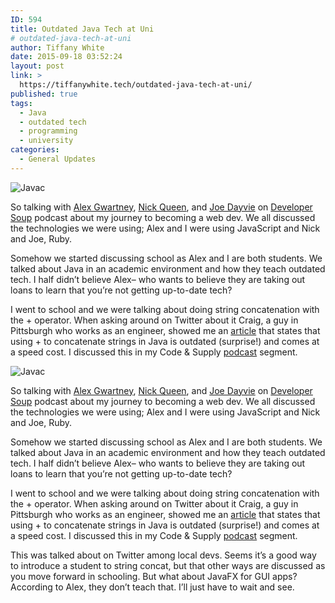 ```yaml
---
ID: 594
title: Outdated Java Tech at Uni
# outdated-java-tech-at-uni
author: Tiffany White
date: 2015-09-18 03:52:24
layout: post
link: >
  https://tiffanywhite.tech/outdated-java-tech-at-uni/
published: true
tags:
  - Java
  - outdated tech
  - programming
  - university
categories:
  - General Updates
---
```




<img src="https://helloburgh.me/wp-content/uploads/2015/09/wpid-java-logo.jpg" alt="Javac" />


<p>So talking with <a href="https://twitter.com/AlexGwartney">Alex Gwartney</a>, <a href="https://twitter.com/nickqueen">Nick Queen</a>, and <a href="https://twitter.com/joedayvie">Joe Dayvie</a> on <a href="http://developersoup.com/index.php/2015/09/04/episode-6-alex-and-nick-welcome-fellow-developers-joe-and-tiffany/">Developer Soup</a> podcast about my journey to becoming a web dev. We all discussed the technologies we were using; Alex and I were using JavaScript and Nick and Joe, Ruby.</p>

<p>Somehow we started discussing school as Alex and I are both students. We talked about Java in an academic environment and how they teach outdated tech. I half didn&#8217;t believe Alex&#8211; who wants to believe they are taking out loans to learn that you&#8217;re not getting up-to-date tech? </p>

<p>I went to school and we were talking about doing string concatenation with the + operator. When asking around on Twitter about it Craig, a guy in Pittsburgh who works as an engineer, showed me an <a href="http://javapapers.com/core-java/java-string-concatenation/">article</a> that states that using + to concatenate strings in Java is outdated (surprise!) and comes at a speed cost. I discussed this in my Code &amp; Supply <a href="http://www.codeandsupply.co/podcast/monthly-check-in-with-tiffany-white">podcast</a> segment.</p>





<img src="https://helloburgh.me/wp-content/uploads/2015/09/wpid-java-logo.jpg" alt="Javac" />


<p>So talking with <a href="https://twitter.com/AlexGwartney">Alex Gwartney</a>, <a href="https://twitter.com/nickqueen">Nick Queen</a>, and <a href="https://twitter.com/joedayvie">Joe Dayvie</a> on <a href="http://developersoup.com/index.php/2015/09/04/episode-6-alex-and-nick-welcome-fellow-developers-joe-and-tiffany/">Developer Soup</a> podcast about my journey to becoming a web dev. We all discussed the technologies we were using; Alex and I were using JavaScript and Nick and Joe, Ruby.</p>

<p>Somehow we started discussing school as Alex and I are both students. We talked about Java in an academic environment and how they teach outdated tech. I half didn&#8217;t believe Alex&#8211; who wants to believe they are taking out loans to learn that you&#8217;re not getting up-to-date tech? </p>

<p>I went to school and we were talking about doing string concatenation with the + operator. When asking around on Twitter about it Craig, a guy in Pittsburgh who works as an engineer, showed me an <a href="http://javapapers.com/core-java/java-string-concatenation/">article</a> that states that using + to concatenate strings in Java is outdated (surprise!) and comes at a speed cost. I discussed this in my Code &amp; Supply <a href="http://www.codeandsupply.co/podcast/monthly-check-in-with-tiffany-white">podcast</a> segment.</p>





<p>This was talked about on Twitter among local devs. Seems it&#8217;s a good way to introduce a student to string concat, but that other ways are discussed as you move forward in schooling. But what about JavaFX for GUI apps? According to Alex, they don&#8217;t teach that. I&#8217;ll just have to wait and see.</p>